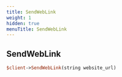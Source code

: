 ```yaml
---
title: SendWebLink
weight: 1
hidden: true
menuTitle: SendWebLink
---
```

## SendWebLink
```perl
$client->SendWebLink(string website_url)
```
